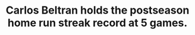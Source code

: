 ---
title:      
  - Carlos Beltran holds the postseason home run streak record at 5 games.
secondary:
  - He did it during the 2004 postseason with the Houston Astros. He hit 8 total homeruns between the NLDS and NLCS that year.
reference:
---
